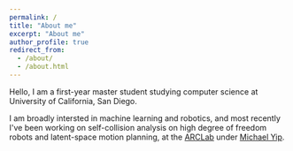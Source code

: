```yaml
---
permalink: /
title: "About me"
excerpt: "About me"
author_profile: true
redirect_from: 
  - /about/
  - /about.html
---
```


Hello, I am a first-year master student studying computer science at University of California, San Diego. 

I am broadly intersted in machine learning and robotics, and most recently I've been working on self-collision analysis on high degree of freedom robots and latent-space motion planning, at the [ARCLab](https://sites.google.com/site/ucsdarclab/) under [Michael Yip](https://sites.google.com/site/mikeyip1/).
